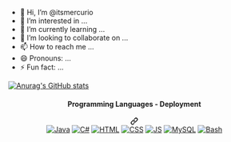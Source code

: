 - 👋 Hi, I’m @itsmercurio
- 👀 I’m interested in ...
- 🌱 I’m currently learning ...
- 💞️ I’m looking to collaborate on ...
- 📫 How to reach me ...
- 😄 Pronouns: ...
- ⚡ Fun fact: ...

[![Anurag's GitHub stats](https://github-readme-stats.vercel.app/api?username=itsmercurio)](https://github.com/anuraghazra/github-readme-stats)


 <div align="center" dir="auto">
<div class="markdown-heading" dir="auto"><h4 align="center" class="heading-element" dir="auto">Programming Languages - Deployment</h4><a id="user-content-programming-languages---deployment" class="anchor" aria-label="Permalink: Programming Languages - Deployment" href="#programming-languages---deployment"><svg class="octicon octicon-link" viewBox="0 0 16 16" version="1.1" width="16" height="16" aria-hidden="true"><path d="m7.775 3.275 1.25-1.25a3.5 3.5 0 1 1 4.95 4.95l-2.5 2.5a3.5 3.5 0 0 1-4.95 0 .751.751 0 0 1 .018-1.042.751.751 0 0 1 1.042-.018 1.998 1.998 0 0 0 2.83 0l2.5-2.5a2.002 2.002 0 0 0-2.83-2.83l-1.25 1.25a.751.751 0 0 1-1.042-.018.751.751 0 0 1-.018-1.042Zm-4.69 9.64a1.998 1.998 0 0 0 2.83 0l1.25-1.25a.751.751 0 0 1 1.042.018.751.751 0 0 1 .018 1.042l-1.25 1.25a3.5 3.5 0 1 1-4.95-4.95l2.5-2.5a3.5 3.5 0 0 1 4.95 0 .751.751 0 0 1-.018 1.042.751.751 0 0 1-1.042.018 1.998 1.998 0 0 0-2.83 0l-2.5 2.5a1.998 1.998 0 0 0 0 2.83Z"></path></svg></a></div>
<a target="_blank" rel="noopener noreferrer nofollow" href="https://camo.githubusercontent.com/e62d3af9e20b7faee339e0477a1c7fcea4a704334dd9e62a163722184f5c15e2/68747470733a2f2f696d672e736869656c64732e696f2f62616467652f4a6176612d6431383936382e7376673f267374796c653d666f722d7468652d6261646765266c6f676f3d6a617661266c6f676f436f6c6f723d7768697465"><img alt="Java" src="https://camo.githubusercontent.com/e62d3af9e20b7faee339e0477a1c7fcea4a704334dd9e62a163722184f5c15e2/68747470733a2f2f696d672e736869656c64732e696f2f62616467652f4a6176612d6431383936382e7376673f267374796c653d666f722d7468652d6261646765266c6f676f3d6a617661266c6f676f436f6c6f723d7768697465" data-canonical-src="https://img.shields.io/badge/Java-d18968.svg?&amp;style=for-the-badge&amp;logo=java&amp;logoColor=white" style="max-width: 100%;"></a>
<a target="_blank" rel="noopener noreferrer nofollow" href="https://camo.githubusercontent.com/35e894f9d043dfdc1a5edabd2a268ea708ae0f331c58ec231781da2331f98ada/68747470733a2f2f696d672e736869656c64732e696f2f62616467652f432532332d3030374143432e7376673f267374796c653d666f722d7468652d6261646765266c6f676f3d632d7368617270266c6f676f436f6c6f723d7768697465"><img alt="C#" src="https://camo.githubusercontent.com/35e894f9d043dfdc1a5edabd2a268ea708ae0f331c58ec231781da2331f98ada/68747470733a2f2f696d672e736869656c64732e696f2f62616467652f432532332d3030374143432e7376673f267374796c653d666f722d7468652d6261646765266c6f676f3d632d7368617270266c6f676f436f6c6f723d7768697465" data-canonical-src="https://img.shields.io/badge/C%23-007ACC.svg?&amp;style=for-the-badge&amp;logo=c-sharp&amp;logoColor=white" style="max-width: 100%;"></a>
<a target="_blank" rel="noopener noreferrer nofollow" href="https://camo.githubusercontent.com/8b066671773fe5c7e0028ccc33e0143c43e966cf21462b5be23d115580379a68/68747470733a2f2f696d672e736869656c64732e696f2f62616467652f48544d4c2d6431616336382e7376673f267374796c653d666f722d7468652d6261646765266c6f676f3d68746d6c35266c6f676f436f6c6f723d7768697465"><img alt="HTML" src="https://camo.githubusercontent.com/8b066671773fe5c7e0028ccc33e0143c43e966cf21462b5be23d115580379a68/68747470733a2f2f696d672e736869656c64732e696f2f62616467652f48544d4c2d6431616336382e7376673f267374796c653d666f722d7468652d6261646765266c6f676f3d68746d6c35266c6f676f436f6c6f723d7768697465" data-canonical-src="https://img.shields.io/badge/HTML-d1ac68.svg?&amp;style=for-the-badge&amp;logo=html5&amp;logoColor=white" style="max-width: 100%;"></a>
<a target="_blank" rel="noopener noreferrer nofollow" href="https://camo.githubusercontent.com/85b76c2f76d19ced509b3f4594230787b1919071190ea79541fd70d02b2eff77/68747470733a2f2f696d672e736869656c64732e696f2f62616467652f4353532d3430333236622e7376673f267374796c653d666f722d7468652d6261646765266c6f676f3d63737333266c6f676f436f6c6f723d7768697465"><img alt="CSS" src="https://camo.githubusercontent.com/85b76c2f76d19ced509b3f4594230787b1919071190ea79541fd70d02b2eff77/68747470733a2f2f696d672e736869656c64732e696f2f62616467652f4353532d3430333236622e7376673f267374796c653d666f722d7468652d6261646765266c6f676f3d63737333266c6f676f436f6c6f723d7768697465" data-canonical-src="https://img.shields.io/badge/CSS-40326b.svg?&amp;style=for-the-badge&amp;logo=css3&amp;logoColor=white" style="max-width: 100%;"></a>
<a target="_blank" rel="noopener noreferrer nofollow" href="https://camo.githubusercontent.com/467dd815fd6b9e6d4f4182491cd95fd4f64c3c386ed4e45af0680fea51c6005a/68747470733a2f2f696d672e736869656c64732e696f2f62616467652f4a532d3430333236622e7376673f267374796c653d666f722d7468652d6261646765266c6f676f3d4a53266c6f676f436f6c6f723d626c61636b"><img alt="JS" src="https://camo.githubusercontent.com/467dd815fd6b9e6d4f4182491cd95fd4f64c3c386ed4e45af0680fea51c6005a/68747470733a2f2f696d672e736869656c64732e696f2f62616467652f4a532d3430333236622e7376673f267374796c653d666f722d7468652d6261646765266c6f676f3d4a53266c6f676f436f6c6f723d626c61636b" data-canonical-src="https://img.shields.io/badge/JS-40326b.svg?&amp;style=for-the-badge&amp;logo=JS&amp;logoColor=black" style="max-width: 100%;"></a>
<a target="_blank" rel="noopener noreferrer nofollow" href="https://camo.githubusercontent.com/8938e6682cf8946cae1d598f4b6b18e7b0f6e784cee8f9d4dd88e0fa982300ab/68747470733a2f2f696d672e736869656c64732e696f2f62616467652f4d7953514c2d3233616565612e7376673f267374796c653d666f722d7468652d6261646765266c6f676f3d6d7973716c266c6f676f436f6c6f723d7768697465"><img alt="MySQL" src="https://camo.githubusercontent.com/8938e6682cf8946cae1d598f4b6b18e7b0f6e784cee8f9d4dd88e0fa982300ab/68747470733a2f2f696d672e736869656c64732e696f2f62616467652f4d7953514c2d3233616565612e7376673f267374796c653d666f722d7468652d6261646765266c6f676f3d6d7973716c266c6f676f436f6c6f723d7768697465" data-canonical-src="https://img.shields.io/badge/MySQL-23aeea.svg?&amp;style=for-the-badge&amp;logo=mysql&amp;logoColor=white" style="max-width: 100%;"></a>
<a target="_blank" rel="noopener noreferrer nofollow" href="https://camo.githubusercontent.com/e8b4a77719fa85dd3dd5f8e6e5349570411fe294d909a73e9a45abfec92657d7/68747470733a2f2f696d672e736869656c64732e696f2f62616467652f426173682d3335333533352e7376673f267374796c653d666f722d7468652d6261646765266c6f676f3d676e752d62617368266c6f676f436f6c6f723d677265656e"><img alt="Bash" src="https://camo.githubusercontent.com/e8b4a77719fa85dd3dd5f8e6e5349570411fe294d909a73e9a45abfec92657d7/68747470733a2f2f696d672e736869656c64732e696f2f62616467652f426173682d3335333533352e7376673f267374796c653d666f722d7468652d6261646765266c6f676f3d676e752d62617368266c6f676f436f6c6f723d677265656e" data-canonical-src="https://img.shields.io/badge/Bash-353535.svg?&amp;style=for-the-badge&amp;logo=gnu-bash&amp;logoColor=green" style="max-width: 100%;"></a>
  </div>


<!---
itsmercurio/itsmercurio is a ✨ special ✨ repository because its `README.md` (this file) appears on your GitHub profile.
You can click the Preview link to take a look at your changes.

--->
